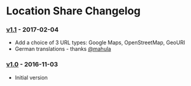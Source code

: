 # Location Share Changelog

### [v1.1] - 2017-02-04
- Add a choice of 3 URL types: Google Maps, OpenStreetMap, GeoURI
- German translations - thanks [@mahula](https://github.com/mahula)

### [v1.0] - 2016-11-03
- Initial version

 [v1.1]: https://github.com/pR0Ps/LocationShare/compare/v1.0...v1.1
 [v1.0]: https://github.com/pR0Ps/LocationShare/releases/tag/v1.0
